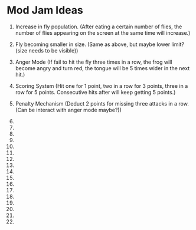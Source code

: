 # Mod Jam Ideas

1. Increase in fly population. (After eating a certain number of flies, the number of flies appearing on the screen at the same time will increase.)

2. Fly becoming smaller in size. (Same as above, but maybe lower limit? (size needs to be visible))

3. Anger Mode (If fail to hit the fly three times in a row, the frog will become angry and turn red, the tongue will be 5 times wider in the next hit.)

4. Scoring System (Hit one for 1 point, two in a row for 3 points, three in a row for 5 points. Consecutive hits after will keep getting 5 points.)

5. Penalty Mechanism (Deduct 2 points for missing three attacks in a row.(Can be interact with anger mode maybe?))

6. 
7. 
8. 
9. 
10. 
11. 
12. 
13. 
14. 
15. 
16. 
17. 
18. 
19. 
20. 
21. 
22. 
